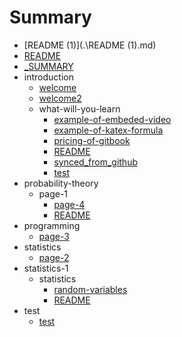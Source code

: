 # Summary

* [README (1)](.\README (1).md)
* [README](.\README.md)
* [_SUMMARY](.\_SUMMARY.md)
* introduction
  * [welcome](introduction\welcome.md)
  * [welcome2](introduction\welcome2.md)
  * what-will-you-learn
    * [example-of-embeded-video](introduction\what-will-you-learn\example-of-embeded-video.md)
    * [example-of-katex-formula](introduction\what-will-you-learn\example-of-katex-formula.md)
    * [pricing-of-gitbook](introduction\what-will-you-learn\pricing-of-gitbook.md)
    * [README](introduction\what-will-you-learn\README.md)
    * [synced_from_github](introduction\what-will-you-learn\synced_from_github.md)
    * [test](introduction\what-will-you-learn\test.md)
* probability-theory
  * page-1
    * [page-4](probability-theory\page-1\page-4.md)
    * [README](probability-theory\page-1\README.md)
* programming
  * [page-3](programming\page-3.md)
* statistics
  * [page-2](statistics\page-2.md)
* statistics-1
  * statistics
    * [random-variables](statistics-1\statistics\random-variables.md)
    * [README](statistics-1\statistics\README.md)
* test
  * [test](test\test.md)
